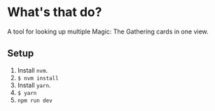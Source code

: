 # What's that do?

A tool for looking up multiple Magic: The Gathering cards in one view.

## Setup

1. Install `nvm`.
1. `$ nvm install`
1. Install `yarn`.
1. `$ yarn`
1. `npm run dev`
